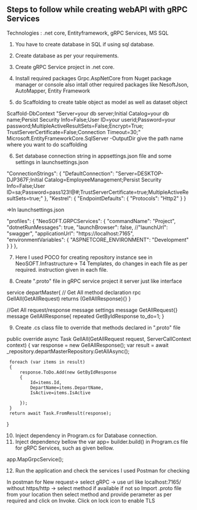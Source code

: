 ## Steps to follow while creating webAPI with gRPC Services

Technologies : .net core, Entityframework, gRPC Services, MS SQL

1) You have to create database in SQL if using sql database.
2) Create database as per your requirements.
3) Create gRPC Service project in .net core.
4) Install required packages Grpc.AspNetCore
	from Nuget package manager or console also intall other required packages like NesoftJson, AutoMapper, Entity Framework

5) do Scaffolding to create table object as model as well as dataset object 

Scaffold-DbContext "Server=your db server;Initial Catalog=your db name;Persist Security Info=False;User ID=your userid;Password=your password;MultipleActiveResultSets=False;Encrypt=True;
			TrustServerCertificate=False;Connection Timeout=30;" Microsoft.EntityFrameworkCore.SqlServer -OutputDir give the path name where you want to do scaffolding


6) Set database connection string in appsettings.json file and some settings in launchsettings.json

 "ConnectionStrings": {
   "DefaultConnection": "Server=DESKTOP-DJP367F;Initial Catalog=EmployeeManagement;Persist Security Info=False;User ID=sa;Password=pass123!@#;TrustServerCertificate=true;MultipleActiveResultSets=true;"
 },
"Kestrel": {
  "EndpointDefaults": {
    "Protocols": "Http2"
  }
}

=>In launchsettings.json

"profiles": {
  "NeoSOFT.GRPCServices": {
    "commandName": "Project",
    "dotnetRunMessages": true,
    "launchBrowser": false,
    //"launchUrl": "swagger",
    "applicationUrl": "https://localhost:7165",
    "environmentVariables": {
      "ASPNETCORE_ENVIRONMENT": "Development"
    }
  }
},


7) Here I used POCO for creating repository instance see in NeoSOFT.Infrastructure-> T4 Templates, do changes in each file as per required. instruction given in each file.

8) Create ".proto" file in gRPC service project it server just like interface


service departMaster{
// Get All method declaration
rpc GellAll(GetAllRequest) returns (GellAllResponse){}
}

//Get All request/response message settings
message GetAllRequest{}
message GellAllResponse{
	repeated GetByIdResponse to_do=1;
}

9) Create .cs class file to override that methods declared in  ".proto" file

 public override async Task<GellAllResponse> GellAll(GetAllRequest request, ServerCallContext context)
 {
     var response = new GellAllResponse();
     var result = await _repository.departMasterRepository.GetAllAsync();

     foreach (var items in result)
     {
         response.ToDo.Add(new GetByIdResponse
         {
             Id=items.Id,
             DepartName=items.DepartName,
             IsActive=items.IsActive

         });
     }
     return await Task.FromResult(response);

 } 

10) Inject dependency in Program.cs for Database connection.
11) Inject dependency bellow the var app= builder.build() in Program.cs file for gRPC Services, such as given bellow.

app.MapGrpcService<departMasterService>();

12) Run the application and check the services I used Postman for checking

In postman for New request-> select gRPC -> use url like localhost:7165/ without https/http 
-> select method if available if not so Import .proto file from your location then select method and provide perameter as per required and click on Invoke.
Click on lock icon to enable TLS
	
